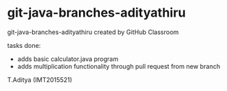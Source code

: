 # git-java-branches-adityathiru
git-java-branches-adityathiru created by GitHub Classroom

tasks done:
- adds basic calculator.java program
- adds multiplication functionality through pull request from new branch

T.Aditya (IMT2015521)
